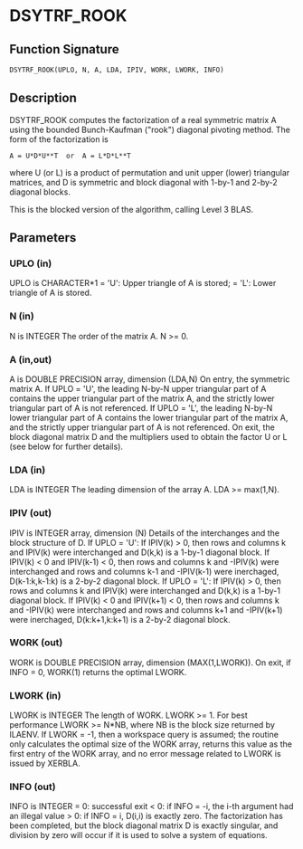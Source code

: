 # DSYTRF_ROOK

## Function Signature

```fortran
DSYTRF_ROOK(UPLO, N, A, LDA, IPIV, WORK, LWORK, INFO)
```

## Description


 DSYTRF_ROOK computes the factorization of a real symmetric matrix A
 using the bounded Bunch-Kaufman ("rook") diagonal pivoting method.
 The form of the factorization is

    A = U*D*U**T  or  A = L*D*L**T

 where U (or L) is a product of permutation and unit upper (lower)
 triangular matrices, and D is symmetric and block diagonal with
 1-by-1 and 2-by-2 diagonal blocks.

 This is the blocked version of the algorithm, calling Level 3 BLAS.

## Parameters

### UPLO (in)

UPLO is CHARACTER*1 = 'U': Upper triangle of A is stored; = 'L': Lower triangle of A is stored.

### N (in)

N is INTEGER The order of the matrix A. N >= 0.

### A (in,out)

A is DOUBLE PRECISION array, dimension (LDA,N) On entry, the symmetric matrix A. If UPLO = 'U', the leading N-by-N upper triangular part of A contains the upper triangular part of the matrix A, and the strictly lower triangular part of A is not referenced. If UPLO = 'L', the leading N-by-N lower triangular part of A contains the lower triangular part of the matrix A, and the strictly upper triangular part of A is not referenced. On exit, the block diagonal matrix D and the multipliers used to obtain the factor U or L (see below for further details).

### LDA (in)

LDA is INTEGER The leading dimension of the array A. LDA >= max(1,N).

### IPIV (out)

IPIV is INTEGER array, dimension (N) Details of the interchanges and the block structure of D. If UPLO = 'U': If IPIV(k) > 0, then rows and columns k and IPIV(k) were interchanged and D(k,k) is a 1-by-1 diagonal block. If IPIV(k) < 0 and IPIV(k-1) < 0, then rows and columns k and -IPIV(k) were interchanged and rows and columns k-1 and -IPIV(k-1) were inerchaged, D(k-1:k,k-1:k) is a 2-by-2 diagonal block. If UPLO = 'L': If IPIV(k) > 0, then rows and columns k and IPIV(k) were interchanged and D(k,k) is a 1-by-1 diagonal block. If IPIV(k) < 0 and IPIV(k+1) < 0, then rows and columns k and -IPIV(k) were interchanged and rows and columns k+1 and -IPIV(k+1) were inerchaged, D(k:k+1,k:k+1) is a 2-by-2 diagonal block.

### WORK (out)

WORK is DOUBLE PRECISION array, dimension (MAX(1,LWORK)). On exit, if INFO = 0, WORK(1) returns the optimal LWORK.

### LWORK (in)

LWORK is INTEGER The length of WORK. LWORK >= 1. For best performance LWORK >= N*NB, where NB is the block size returned by ILAENV. If LWORK = -1, then a workspace query is assumed; the routine only calculates the optimal size of the WORK array, returns this value as the first entry of the WORK array, and no error message related to LWORK is issued by XERBLA.

### INFO (out)

INFO is INTEGER = 0: successful exit < 0: if INFO = -i, the i-th argument had an illegal value > 0: if INFO = i, D(i,i) is exactly zero. The factorization has been completed, but the block diagonal matrix D is exactly singular, and division by zero will occur if it is used to solve a system of equations.

